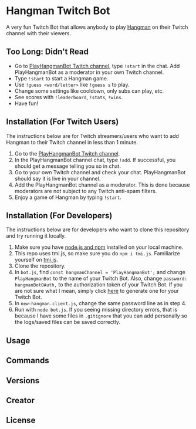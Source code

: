 # Hangman Twitch Bot

A very fun Twitch Bot that allows anybody to play [Hangman](https://en.wikipedia.org/wiki/Hangman_(game)) on their Twitch channel with their viewers.

## Too Long: Didn't Read

- Go to [PlayHangmanBot Twitch channel](https://www.twitch.tv/playhangmanbot), type `!start` in the chat. Add PlayHangmanBot as a moderator in your own Twitch channel.
- Type `!start` to start a Hangman game.
- Use `!guess <word/letter>` like `!guess s` to play.
- Change some settings like cooldown, only subs can play, etc.
- See scores with `!leaderboard`, `!stats`, `!wins`.
- Have fun!

## Installation (For Twitch Users)

The instructions below are for Twitch streamers/users who want to add Hangman to their Twitch channel in less than 1 minute.

1. Go to the [PlayHangmanBot Twitch channel](https://www.twitch.tv/playhangmanbot).
2. In the PlayHangmanBot channel chat, type `!add`. If successful, you should get a message telling you so in chat.
3. Go to your own Twitch channel and check your chat. PlayHangmanBot should say it is live in your channel.
4. Add the PlayHangmanBot channel as a moderator. This is done because moderators are not subject to any Twitch anti-spam filters.
5. Enjoy a game of Hangman by typing `!start`.

## Installation (For Developers)

The instructions below are for developers who want to clone this repository and try running it locally.

1. Make sure you have [node.js and npm](https://docs.npmjs.com/downloading-and-installing-node-js-and-npm) installed on your local machine. 
2. This repo uses tmi.js, so make sure you do `npm i tmi.js`. Familiarize yourself on [tmi.js](https://tmijs.com/).
3. Clone the repository.
4. In `bot.js`, find `const hangmanChannel = 'PlayHangmanBot';` and change `PlayHangmanBot` to the name of your Twitch Bot. Also, change `password: hangmanBotOAuth,` to the authorization token of your Twitch Bot. If you are not sure what I mean, simply click [here](https://twitchapps.com/tmi/) to generate one for your Twitch Bot.
5. In `new-hangman.client.js`, change the same password line as in step 4.
6. Run with `node bot.js`. If you seeing missing directory errors, that is because I have some files in `.gitignore` that you can add personally so the logs/saved files can be saved correctly.

## Usage

## Commands

## Versions

## Creator

## License


